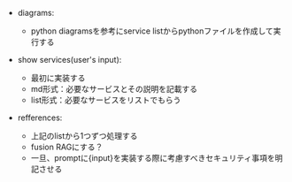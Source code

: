 - diagrams:
    - python diagramsを参考にservice listからpythonファイルを作成して実行する

- show services(user's input):
    - 最初に実装する
    - md形式：必要なサービスとその説明を記載する
    - list形式：必要なサービスをリストでもらう

- refferences:
    - 上記のlistから1つずつ処理する
    - fusion RAGにする？
    - 一旦、promptに{input}を実装する際に考慮すべきセキュリティ事項を明記させる
